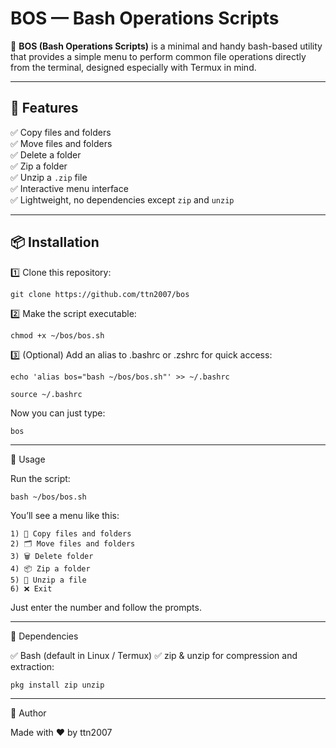 # BOS — Bash Operations Scripts

🎯 **BOS (Bash Operations Scripts)** is a minimal and handy bash-based utility that provides a simple menu to perform common file operations directly from the terminal, designed especially with Termux in mind.

---

## 🚀 Features

✅ Copy files and folders  
✅ Move files and folders  
✅ Delete a folder  
✅ Zip a folder  
✅ Unzip a `.zip` file  
✅ Interactive menu interface  
✅ Lightweight, no dependencies except `zip` and `unzip`

---

## 📦 Installation

1️⃣ Clone this repository:

``` git clone https://github.com/ttn2007/bos ```


2️⃣ Make the script executable:

``` chmod +x ~/bos/bos.sh ```


3️⃣ (Optional) Add an alias to .bashrc or .zshrc for quick access:

``` echo 'alias bos="bash ~/bos/bos.sh"' >> ~/.bashrc ```

``` source ~/.bashrc ```



Now you can just type:

``` bos ```


---

🧰 Usage

Run the script:

``` bash ~/bos/bos.sh ```

You’ll see a menu like this:

``` ==== 💻 File Operations Menu ====
1) 📄 Copy files and folders
2) 🗂️ Move files and folders
3) 🗑️ Delete folder
4) 📦 Zip a folder
5) 📂 Unzip a file
6) ❌ Exit
```
Just enter the number and follow the prompts.


---

📄 Dependencies

✅ Bash (default in Linux / Termux)
✅ zip & unzip for compression and extraction:

``` pkg install zip unzip ```


---

🙌 Author

Made with ❤️ by ttn2007
